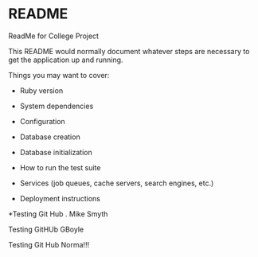 # README


ReadMe for College Project

This README would normally document whatever steps are necessary to get the
application up and running.

Things you may want to cover:

* Ruby version

* System dependencies

* Configuration

* Database creation

* Database initialization

* How to run the test suite

* Services (job queues, cache servers, search engines, etc.)

* Deployment instructions

*Testing Git Hub . Mike Smyth

Testing GitHUb GBoyle

Testing Git Hub Norma!!!
